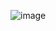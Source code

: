 ![image](https://user-images.githubusercontent.com/88806404/195264122-75105c3e-9295-4f1e-ac05-6ecbc3e207c9.png)
